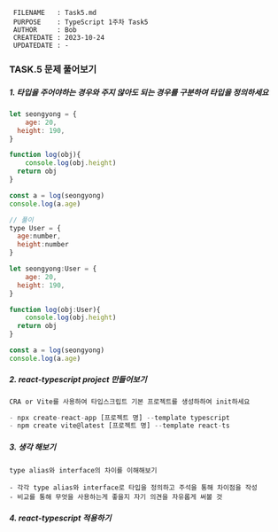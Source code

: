 ```
 FILENAME   : Task5.md
 PURPOSE    : TypeScript 1주차 Task5 
 AUTHOR     : Bob
 CREATEDATE : 2023-10-24
 UPDATEDATE : -
```

### **TASK.5** 문제 풀어보기


##### 1. 타입을 주어야하는 경우와 주지 않아도 되는 경우를 구분하여 타입을 정의하세요

```jsx
let seongyong = {
    age: 20,
  height: 190,
}

function log(obj){
	console.log(obj.height)
  return obj
}

const a = log(seongyong)
console.log(a.age)
```

```jsx
// 풀이
type User = {
  age:number,
  height:number
}

let seongyong:User = {
    age: 20,
  height: 190,
}

function log(obj:User){
	console.log(obj.height)
  return obj
}

const a = log(seongyong)
console.log(a.age)
```

##### 2. react-typescript project 만들어보기
```jsx
CRA or Vite를 사용하여 타입스크립트 기본 프로젝트를 생성하하여 init하세요

- npx create-react-app [프로젝트 명] --template typescript
- npm create vite@latest [프로젝트 명] --template react-ts
```

##### 3. 생각 해보기
```
type alias와 interface의 차이를 이해해보기

- 각각 type alias와 interface로 타입을 정의하고 주석을 통해 차이점을 작성
- 비교를 통해 무엇을 사용하는게 좋을지 자기 의견을 자유롭게 써볼 것
```

##### 4. react-typescript 적용하기
